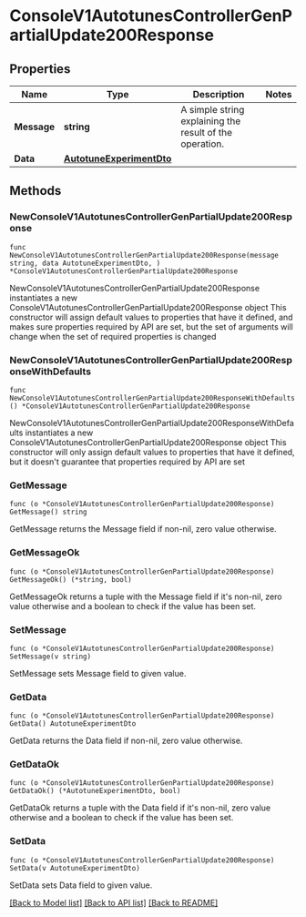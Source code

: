 # ConsoleV1AutotunesControllerGenPartialUpdate200Response

## Properties

Name | Type | Description | Notes
------------ | ------------- | ------------- | -------------
**Message** | **string** | A simple string explaining the result of the operation. | 
**Data** | [**AutotuneExperimentDto**](AutotuneExperimentDto.md) |  | 

## Methods

### NewConsoleV1AutotunesControllerGenPartialUpdate200Response

`func NewConsoleV1AutotunesControllerGenPartialUpdate200Response(message string, data AutotuneExperimentDto, ) *ConsoleV1AutotunesControllerGenPartialUpdate200Response`

NewConsoleV1AutotunesControllerGenPartialUpdate200Response instantiates a new ConsoleV1AutotunesControllerGenPartialUpdate200Response object
This constructor will assign default values to properties that have it defined,
and makes sure properties required by API are set, but the set of arguments
will change when the set of required properties is changed

### NewConsoleV1AutotunesControllerGenPartialUpdate200ResponseWithDefaults

`func NewConsoleV1AutotunesControllerGenPartialUpdate200ResponseWithDefaults() *ConsoleV1AutotunesControllerGenPartialUpdate200Response`

NewConsoleV1AutotunesControllerGenPartialUpdate200ResponseWithDefaults instantiates a new ConsoleV1AutotunesControllerGenPartialUpdate200Response object
This constructor will only assign default values to properties that have it defined,
but it doesn't guarantee that properties required by API are set

### GetMessage

`func (o *ConsoleV1AutotunesControllerGenPartialUpdate200Response) GetMessage() string`

GetMessage returns the Message field if non-nil, zero value otherwise.

### GetMessageOk

`func (o *ConsoleV1AutotunesControllerGenPartialUpdate200Response) GetMessageOk() (*string, bool)`

GetMessageOk returns a tuple with the Message field if it's non-nil, zero value otherwise
and a boolean to check if the value has been set.

### SetMessage

`func (o *ConsoleV1AutotunesControllerGenPartialUpdate200Response) SetMessage(v string)`

SetMessage sets Message field to given value.


### GetData

`func (o *ConsoleV1AutotunesControllerGenPartialUpdate200Response) GetData() AutotuneExperimentDto`

GetData returns the Data field if non-nil, zero value otherwise.

### GetDataOk

`func (o *ConsoleV1AutotunesControllerGenPartialUpdate200Response) GetDataOk() (*AutotuneExperimentDto, bool)`

GetDataOk returns a tuple with the Data field if it's non-nil, zero value otherwise
and a boolean to check if the value has been set.

### SetData

`func (o *ConsoleV1AutotunesControllerGenPartialUpdate200Response) SetData(v AutotuneExperimentDto)`

SetData sets Data field to given value.



[[Back to Model list]](../README.md#documentation-for-models) [[Back to API list]](../README.md#documentation-for-api-endpoints) [[Back to README]](../README.md)



